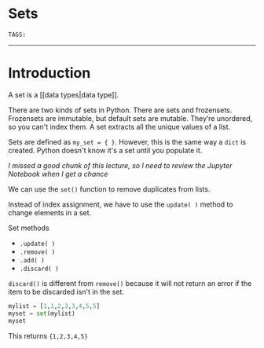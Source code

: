 # Sets
`TAGS:`

---
# Introduction
A set is a [[data types|data type]].

There are two kinds of sets in Python. There are sets and frozensets. Frozensets are immutable, but default sets are mutable. They’re unordered, so you can't index them. 
A set extracts all the unique values of a list.

Sets are defined as `my_set = { }`. However, this is the same way a `dict` is created. Python doesn't know it's a set until you populate it. 

*I missed a good chunk of this lecture, so I need to review the Jupyter Notebook when I get a chance*

We can use the `set()` function to remove duplicates from lists. 

Instead of index assignment, we have to use the `update( )` method to change elements in a set. 

Set methods
- `.update( )`
- `.remove( )`
- `.add( )`
- `.discard( )` 
	
`discard()`  is different from `remove()` because it will not return an error if the item to be discarded isn't in the set.

```python
mylist = [1,1,2,3,3,4,5,5]
myset = set(mylist)
myset
```

This returns `{1,2,3,4,5}`